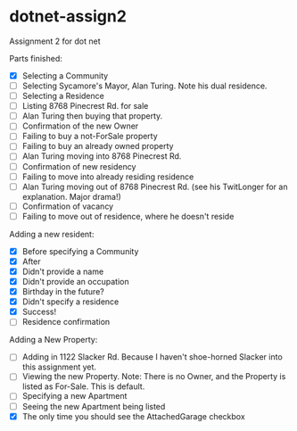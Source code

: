 # dotnet-assign2
Assignment 2 for dot net

Parts finished:
- [X] Selecting a Community
- [ ] Selecting Sycamore's Mayor, Alan Turing. Note his dual residence.
- [ ] Selecting a Residence
- [ ] Listing 8768 Pinecrest Rd. for sale
- [ ] Alan Turing then buying that property.
- [ ] Confirmation of the new Owner
- [ ] Failing to buy a not-ForSale property
- [ ] Failing to buy an already owned property
- [ ] Alan Turing moving into 8768 Pinecrest Rd.
- [ ] Confirmation of new residency
- [ ] Failing to move into already residing residence
- [ ] Alan Turing moving out of 8768 Pinecrest Rd. (see his TwitLonger for an explanation. Major drama!)
- [ ] Confirmation of vacancy
- [ ] Failing to move out of residence, where he doesn't reside

Adding a new resident:
- [X] Before specifying a Community
- [X] After
- [X] Didn't provide a name
- [X] Didn't provide an occupation
- [X] Birthday in the future?
- [X] Didn't specify a residence
- [X] Success!
- [ ] Residence confirmation

Adding a New Property:
- [ ] Adding in 1122 Slacker Rd. Because I haven't shoe-horned Slacker into this assignment yet.
- [ ] Viewing the new Property. Note: There is no Owner, and the Property is listed as For-Sale. This is default.
- [ ] Specifying a new Apartment
- [ ] Seeing the new Apartment being listed
- [X] The only time you should see the AttachedGarage checkbox
